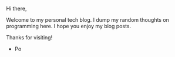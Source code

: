 Hi there,

Welcome to my personal tech blog.
I dump my random thoughts on programming here.
I hope you enjoy my blog posts.

Thanks for visiting!

- Po 
<!--eof-->
